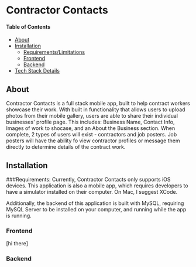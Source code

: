 # Contractor Contacts

#### Table of Contents
- [About](#About)
- [Installation](#About)
  - [Requirements/Limitations](#Requirements) 
  - [Frontend](#Frontend)
  - [Backend](#Backend)
- [Tech Stack Details](#About)



## About
Contractor Contacts is a full stack mobile app, built to help contract workers showcase their work. With built in functionality that allows users to upload photos from their mobile gallery, users are able to share their individual businesses' profile page. This includes: Business Name, Contact Info, Images of work to shocase, and an About the Business section. When complete, 2 types of users will exist - contractors and job posters. Job posters will have the ability fo view contractor profiles or message them directly to determine details of the contract work.

## Installation
###Requirements:
Currently, Contractor Contacts only supports iOS devices. This application is also a mobile app, which requires developers to have a simulator installed on their computer. On Mac, I suggest XCode.

Additionally, the backend of this application is built with MySQL, requiring MySQL Server to be installed on your computer, and running while the app is running.
  ### Frontend
[hi there]
  ### Backend
